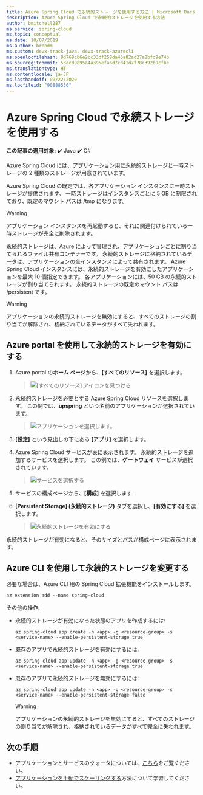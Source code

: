 ```yaml
---
title: Azure Spring Cloud で永続的ストレージを使用する方法 | Microsoft Docs
description: Azure Spring Cloud で永続的ストレージを使用する方法
author: bmitchell287
ms.service: spring-cloud
ms.topic: conceptual
ms.date: 10/07/2019
ms.author: brendm
ms.custom: devx-track-java, devx-track-azurecli
ms.openlocfilehash: 9d769cb6e2cc33df259da46a82ad27a8bfd9e74b
ms.sourcegitcommit: 53acd9895a4a395efa6d7cd41d7f78e392b9cfbe
ms.translationtype: HT
ms.contentlocale: ja-JP
ms.lasthandoff: 09/22/2020
ms.locfileid: "90888530"
---
```

# <a name="use-persistent-storage-in-azure-spring-cloud"></a>Azure Spring Cloud で永続ストレージを使用する

**この記事の適用対象:** ✔️ Java ✔️ C#

Azure Spring Cloud には、アプリケーション用に永続的ストレージと一時ストレージの 2 種類のストレージが用意されています。

Azure Spring Cloud の既定では、各アプリケーション インスタンスに一時ストレージが提供されます。 一時ストレージはインスタンスごとに 5 GB に制限されており、既定のマウント パスは /tmp になります。

> [!WARNING]
> アプリケーション インスタンスを再起動すると、それに関連付けられている一時ストレージが完全に削除されます。

永続的ストレージは、Azure によって管理され、アプリケーションごとに割り当てられるファイル共有コンテナーです。 永続的ストレージに格納されているデータは、アプリケーションの全インスタンスによって共有されます。 Azure Spring Cloud インスタンスには、永続的ストレージを有効にしたアプリケーションを最大 10 個指定できます。 各アプリケーションには、50 GB の永続的ストレージが割り当てられます。 永続的ストレージの既定のマウント パスは /persistent です。

> [!WARNING]
> アプリケーションの永続的ストレージを無効にすると、すべてのストレージの割り当てが解除され、格納されているデータがすべて失われます。

## <a name="use-the-azure-portal-to-enable-persistent-storage"></a>Azure portal を使用して永続的ストレージを有効にする

1. Azure portal の**ホーム ページ**から、**[すべてのリソース]** を選択します。

    >![[すべてのリソース] アイコンを見つける](media/portal-all-resources.jpg)

1. 永続的ストレージを必要とする Azure Spring Cloud リソースを選択します。 この例では、**upspring** という名前のアプリケーションが選択されています。

    > ![アプリケーションを選択します。](media/select-service.jpg)

1. **[設定]** という見出しの下にある **[アプリ]** を選択します。

1. Azure Spring Cloud サービスが表に表示されます。  永続的ストレージを追加するサービスを選択します。 この例では、**ゲートウェイ** サービスが選択されています。

    > ![サービスを選択する](media/select-gateway.jpg)

1. サービスの構成ページから、**[構成]** を選択します

1. **[Persistent Storage] (永続的ストレージ)** タブを選択し、**[有効にする]** を選択します。

    > ![永続的ストレージを有効にする](media/enable-persistent-storage.jpg)

永続的ストレージが有効になると、そのサイズとパスが構成ページに表示されます。

## <a name="use-the-azure-cli-to-modify-persistent-storage"></a>Azure CLI を使用して永続的ストレージを変更する

必要な場合は、Azure CLI 用の Spring Cloud 拡張機能をインストールします。

```azurecli
az extension add --name spring-cloud
```
その他の操作:

* 永続的ストレージが有効になった状態のアプリを作成するには:

    ```azurecli
    az spring-cloud app create -n <app> -g <resource-group> -s <service-name> --enable-persistent-storage true
    ```

* 既存のアプリで永続的ストレージを有効にするには:

    ```azurecli
    az spring-cloud app update -n <app> -g <resource-group> -s <service-name> --enable-persistent-storage true
    ```

* 既存のアプリで永続的ストレージを無効にするには:

    ```azurecli
    az spring-cloud app update -n <app> -g <resource-group> -s <service-name> --enable-persistent-storage false
    ```

    > [!WARNING]
    > アプリケーションの永続的ストレージを無効にすると、すべてのストレージの割り当てが解除され、格納されているデータがすべて完全に失われます。

## <a name="next-steps"></a>次の手順

* アプリケーションとサービスのクォータについては、[こちら](spring-cloud-quotas.md)をご覧ください。
* [アプリケーションを手動でスケーリングする](spring-cloud-tutorial-scale-manual.md)方法について学習してください。
